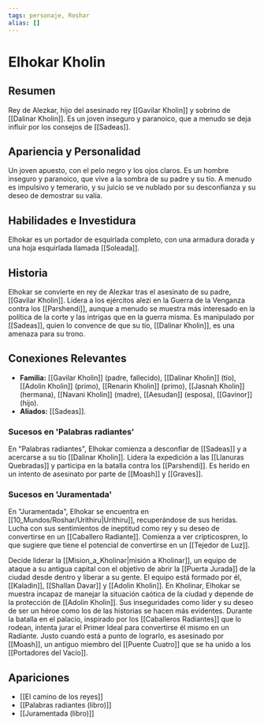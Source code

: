 ```yaml
---
tags: personaje, Roshar
alias: []
---
```


# Elhokar Kholin

## Resumen
Rey de Alezkar, hijo del asesinado rey [[Gavilar Kholin]] y sobrino de [[Dalinar Kholin]]. Es un joven inseguro y paranoico, que a menudo se deja influir por los consejos de [[Sadeas]].

## Apariencia y Personalidad
Un joven apuesto, con el pelo negro y los ojos claros. Es un hombre inseguro y paranoico, que vive a la sombra de su padre y su tío. A menudo es impulsivo y temerario, y su juicio se ve nublado por su desconfianza y su deseo de demostrar su valía.

## Habilidades e Investidura
Elhokar es un portador de esquirlada completo, con una armadura dorada y una hoja esquirlada llamada [[Soleada]].

## Historia
Elhokar se convierte en rey de Alezkar tras el asesinato de su padre, [[Gavilar Kholin]]. Lidera a los ejércitos alezi en la Guerra de la Venganza contra los [[Parshendi]], aunque a menudo se muestra más interesado en la política de la corte y las intrigas que en la guerra misma. Es manipulado por [[Sadeas]], quien lo convence de que su tío, [[Dalinar Kholin]], es una amenaza para su trono.

## Conexiones Relevantes
* **Familia:** [[Gavilar Kholin]] (padre, fallecido), [[Dalinar Kholin]] (tío), [[Adolin Kholin]] (primo), [[Renarin Kholin]] (primo), [[Jasnah Kholin]] (hermana), [[Navani Kholin]] (madre), [[Aesudan]] (esposa), [[Gavinor]] (hijo).
* **Aliados:** [[Sadeas]].

### Sucesos en 'Palabras radiantes'
En "Palabras radiantes", Elhokar comienza a desconfiar de [[Sadeas]] y a acercarse a su tío [[Dalinar Kholin]]. Lidera la expedición a las [[Llanuras Quebradas]] y participa en la batalla contra los [[Parshendi]]. Es herido en un intento de asesinato por parte de [[Moash]] y [[Graves]].

### Sucesos en 'Juramentada'
En "Juramentada", Elhokar se encuentra en [[10_Mundos/Roshar/Urithiru|Urithiru]], recuperándose de sus heridas. Lucha con sus sentimientos de ineptitud como rey y su deseo de convertirse en un [[Caballero Radiante]]. Comienza a ver crípticospren, lo que sugiere que tiene el potencial de convertirse en un [[Tejedor de Luz]].

Decide liderar la [[Mision_a_Kholinar|misión a Kholinar]], un equipo de ataque a su antigua capital con el objetivo de abrir la [[Puerta Jurada]] de la ciudad desde dentro y liberar a su gente. El equipo está formado por él, [[Kaladin]], [[Shallan Davar]] y [[Adolin Kholin]]. En Kholinar, Elhokar se muestra incapaz de manejar la situación caótica de la ciudad y depende de la protección de [[Adolin Kholin]]. Sus inseguridades como líder y su deseo de ser un héroe como los de las historias se hacen más evidentes. Durante la batalla en el palacio, inspirado por los [[Caballeros Radiantes]] que lo rodean, intenta jurar el Primer Ideal para convertirse él mismo en un Radiante. Justo cuando está a punto de lograrlo, es asesinado por [[Moash]], un antiguo miembro del [[Puente Cuatro]] que se ha unido a los [[Portadores del Vacío]].

## Apariciones
* [[El camino de los reyes]]
* [[Palabras radiantes (libro)]]
* [[Juramentada (libro)]]
